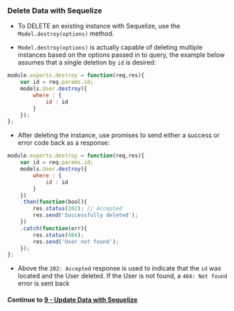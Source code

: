 ### Delete Data with Sequelize
* To DELETE an existing instance with Sequelize, use the `Model.destroy(options)` method.
  
* `Model.destroy(options)` is actually capable of deleting multiple instances based on the options passed in to query, the example below assumes that a single deletion by `id` is desired:
  
```javascript
module.exports.destroy = function(req,res){
	var id = req.params.id;
	models.User.destroy({
		where : {
			id : id
		}
	});
};
```
  
* After deleting the instance, use promises to send either a success or error code back as a response:
  
```javascript
module.exports.destroy = function(req,res){
	var id = req.params.id;
	models.User.destroy({
		where : {
			id : id
		}
	})
	.then(function(bool){
		res.status(202); // Accepted
		res.send('Successfully deleted');
	})
	.catch(function(err){
		res.status(404);
		res.send('User not found');
	});
};
```
  
* Above the `202: Accepted` response is used to indicate that the `id` was located and the User deleted. If the User is not found, a `404: Not found` error is sent back
  
#### Continue to [9 - Update Data with Sequelize](9_UpdateData.md)
